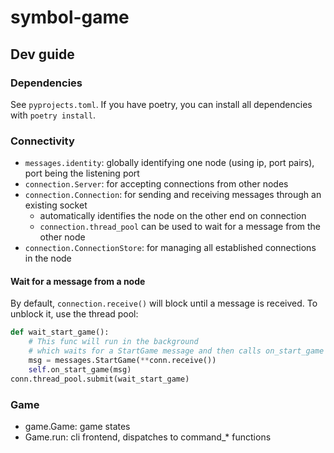 # symbol-game

## Dev guide

### Dependencies

See `pyprojects.toml`. If you have poetry, you can install all dependencies with `poetry install`.

### Connectivity

- `messages.identity`: globally identifying one node (using ip, port pairs), port being the listening port
- `connection.Server`: for accepting connections from other nodes
- `connection.Connection`: for sending and receiving messages through an existing socket
    - automatically identifies the node on the other end on connection
    - `connection.thread_pool` can be used to wait for a message from the other node
- `connection.ConnectionStore`: for managing all established connections in the node

#### Wait for a message from a node

By default, `connection.receive()` will block until a message is received. To unblock it, use the thread pool:

```python
def wait_start_game():
    # This func will run in the background
    # which waits for a StartGame message and then calls on_start_game
    msg = messages.StartGame(**conn.receive())
    self.on_start_game(msg)
conn.thread_pool.submit(wait_start_game)
```

### Game

- game.Game: game states
- Game.run: cli frontend, dispatches to command_* functions
